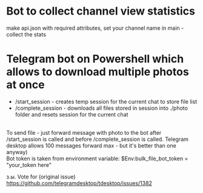 # Bot to collect channel view statistics
make api.json with required attributes, set your channel name in main - collect the stats
# Telegram bot on Powershell which allows to download multiple photos at once
- /start_session - creates temp session for the current chat to store file list
- /complete_session - downloads all files stored in session into ./photo folder and resets session for the current chat
<br>
To send file - just forward message with photo to the bot after /start_session is called and before /complete_session is called. Telegram desktop allows 100 messages forward max - but it's better than one anyway)
<br>
Bot token is taken from environment variable: $Env:bulk_file_bot_token = "your_token here"

з.ы. Vote for (original issue) https://github.com/telegramdesktop/tdesktop/issues/1382